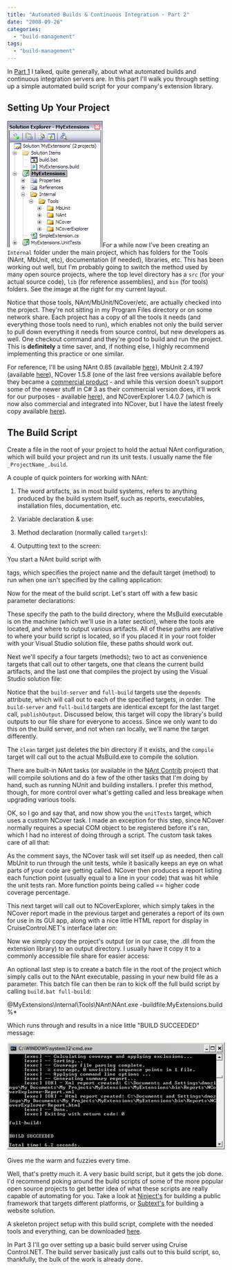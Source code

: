 ```yaml
---
title: "Automated Builds & Continuous Integration - Part 2"
date: "2008-09-26"
categories: 
  - "build-management"
tags: 
  - "build-management"
---
```


In [Part 1](http://darrell.mozingo.net/2008/08/28/automated-builds-continuous-integration-part-1/) I talked, quite generally, about what automated builds and continuous integration servers are. In this part I'll walk you through setting up a simple automated build script for your company's extension library.

## Setting Up Your Project

![Project Explorer](images/projectexplorer-buildscripts.png "Build Script Project Explorer")For a while now I've been creating an `Internal` folder under the main project, which has folders for the Tools (NAnt, MbUnit, etc), documentation (if needed), libraries, etc. This has been working out well, but I'm probably going to switch the method used by many open source projects, where the top level directory has a `src` (for your actual source code), `lib` (for reference assemblies), and `bin` (for tools) folders. See the image at the right for my current layout.

Notice that those tools, NAnt/MbUnit/NCover/etc, are actually checked into the project. They're not sitting in my Program Files directory or on some network share. Each project has a copy of all the tools it needs (and everything those tools need to run), which enables not only the build server to pull down everything it needs from source control, but new developers as well. One checkout command and they're good to build and run the project. This is **definitely** a time saver, and, if nothing else, I highly recommend implementing this practice or one similar.

For reference, I'll be using NAnt 0.85 (available [here](http://sourceforge.net/project/downloading.php?groupname=nant&filename=nant-0.85-bin.zip&use_mirror=internap)), MbUnit 2.4.197 (available [here](http://mb-unit.googlecode.com/files/MbUnit-2.4.197.exe)), NCover 1.5.8 (one of the last free versions available before they became a [commercial product](http://www.ncover.com/) - and while this version doesn't support some of the newer stuff in C# 3 as their commercial version does, it'll work for our purposes - available [here](http://www.ncover.com/download/download_file?filename=NCover-1.5.8.zip)), and NCoverExplorer 1.4.0.7 (which is now also commercial and integrated into NCover, but I have the latest freely copy available [here](http://darrell.mozingo.net/wp-content/uploads/2008/09/NCoverExplorer-1.4.0.7.zip)).

## The Build Script

Create a file in the root of your project to hold the actual NAnt configuration, which will build your project and run its unit tests. I usually name the file `_ProjectName_.build`.

A couple of quick pointers for working with NAnt:

1. The word artifacts, as in most build systems, refers to anything produced by the build system itself, such as reports, executables, installation files, documentation, etc.
2. Variable declaration & use:
    
3. Method declaration (normally called `targets`):
    
4. Outputting text to the screen:
    

You start a NAnt build script with

tags, which specifies the project name and the default target (method) to run when one isn't specified by the calling application:

Now for the meat of the build script. Let's start off with a few basic parameter declarations:

These specify the path to the build directory, where the MsBuild executable is on the machine (which we'll use in a later section), where the tools are located, and where to output various artifacts. All of these paths are relative to where your build script is located, so if you placed it in your root folder with your Visual Studio solution file, these paths should work out.

Next we'll specify a four targets (methods); two to act as convenience targets that call out to other targets, one that cleans the current build artifacts, and the last one that compiles the project by using the Visual Studio solution file:

Notice that the `build-server` and `full-build` targets use the `depends` attribute, which will call out to each of the specified targets, in order. The `build-server` and `full-build` targets are identical except for the last target call, `publishOutput`. Discussed below, this target will copy the library's build outputs to our file share for everyone to access. Since we only want to do this on the build server, and not when ran locally, we'll name the target differently.

The `clean` target just deletes the bin directory if it exists, and the `compile` target will call out to the actual MsBuild.exe to compile the solution.

There are built-in NAnt tasks (or available in the [NAnt Contrib](http://nantcontrib.sourceforge.net/) project) that will compile solutions and do a few of the other tasks that I'm doing by hand, such as running NUnit and building installers. I prefer this method, though, for more control over what's getting called and less breakage when upgrading various tools.

OK, so I go and say that, and now show you the `unitTests` target, which uses a custom NCover task. I made an exception for this step, since NCover normally requires a special COM object to be registered before it's ran, which I had no interest of doing through a script. The custom task takes care of all that:

As the comment says, the NCover task will set itself up as needed, then call MbUnit to run through the unit tests, while it basically keeps an eye on what parts of your code are getting called. NCover then produces a report listing each function point (usually equal to a line in your code) that was hit while the unit tests ran. More function points being called == higher code coverage percentage.

This next target will call out to NCoverExplorer, which simply takes in the NCover report made in the previous target and generates a report of its own for use in its GUI app, along with a nice little HTML report for display in CruiseControl.NET's interface later on:

Now we simply copy the project's output (or in our case, the .dll from the extension library) to an output directory. I usually have it copy it to a commonly accessible file share for easier access:

An optional last step is to create a batch file in the root of the project which simply calls out to the NAnt executable, passing in your new build file as a parameter. This batch file can then be ran to kick off the full build script by calling `build.bat full-build`:

@MyExtensions\\Internal\\Tools\\NAnt\\NAnt.exe -buildfile:MyExtensions.build %\*

Which runs through and results in a nice little "BUILD SUCCEEDED" message:

![Build Script](images/buildresult-buildscripts.png "Build Script Running")

Gives me the warm and fuzzies every time.

Well, that's pretty much it. A very basic build script, but it gets the job done. I'd recommend poking around the build scripts of some of the more popular open source projects to get better idea of what these scripts are really capable of automating for you. Take a look at [Ninject's](http://ninject.org/) for building a public framework that targets different platforms, or [Subtext's](http://subtextproject.com/) for building a website solution.

A skeleton project setup with this build script, complete with the needed tools and everything, can be downloaded [here](http://darrell.mozingo.net/wp-content/uploads/2008/09/MyExtensions-BuildScriptsAndCI-Part2.zip).

In Part 3 I'll go over setting up a basic build server using Cruise Control.NET. The build server basically just calls out to this build script, so, thankfully, the bulk of the work is already done.
